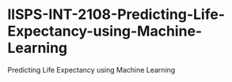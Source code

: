 # llSPS-INT-2108-Predicting-Life-Expectancy-using-Machine-Learning
Predicting Life Expectancy using Machine Learning
